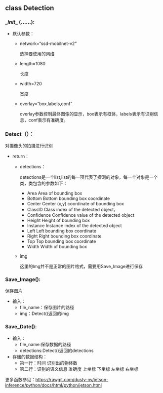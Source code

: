 ## class Detection

###  \__init__ (……):

+ 默认参数：

  + network=“ssd-mobilnet-v2”

    选择要使用的网络

  + length=1080

    长度

  + width=720

    宽度

  + overlay=“box,labels,conf”

    overlay参数控制最终图像的显示，box表示有框体，labels表示有识别信息，conf表示有准确度。

### Detect（）：

对摄像头的拍摄进行识别

+ return：

  + detections：

    detections是一个list,list的每一项代表了探测的对象，每一个对象是一个类，类包含的参数如下：

    + Area
          Area of bounding box
    + Bottom
          Bottom bounding box coordinate
    + Center
          Center (x,y) coordinate of bounding box
    + ClassID
          Class index of the detected object，
    + Confidence
          Confidence value of the detected object
    + Height
          Height of bounding box
    + Instance
          Instance index of the detected object
    + Left
          Left bounding box coordinate
    + Right
          Right bounding box coordinate
    + Top
          Top bounding box coordinate
    + Width
           Width of bounding box

  + img

    这里的lmg并不是正常的图片格式，需要用Save_Image进行保存

### Save_Image():

保存图片

+ 输入：
  + file_name：保存图片的路径
  + img：Detect()返回的img

### Save_Date():

+ 输入：
  + file_name:保存数据的路径
  + detections:Detect()返回的detections
+ 存储的数据结构：
  + 第一行：时间 识别出的物体数
  + 第二行：识别的语义信息 准确度 上坐标 下坐标 左坐标 右坐标

更多函数参见：https://rawgit.com/dusty-nv/jetson-inference/python/docs/html/python/jetson.html